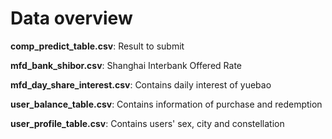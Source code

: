 # Data overview

**comp_predict_table.csv**: Result to submit

**mfd_bank_shibor.csv**: Shanghai Interbank Offered Rate

**mfd_day_share_interest.csv**: Contains daily interest of yuebao

**user_balance_table.csv**: Contains information of purchase and redemption

**user_profile_table.csv**: Contains users' sex, city and constellation

